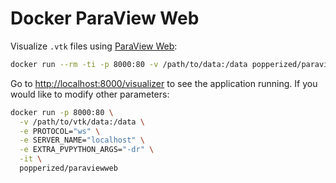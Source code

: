 # Docker ParaView Web

Visualize `.vtk` files using [ParaView Web][paraview]:

```bash
docker run --rm -ti -p 8000:80 -v /path/to/data:/data popperized/paraviewweb
```

Go to <http://localhost:8000/visualizer> to see the application 
running. If you would like to modify other parameters:

```bash
docker run -p 8000:80 \
  -v /path/to/vtk/data:/data \
  -e PROTOCOL="ws" \
  -e SERVER_NAME="localhost" \
  -e EXTRA_PVPYTHON_ARGS="-dr" \
  -it \
  popperized/paraviewweb
```

[paraview]: http://kitware.github.io/paraviewweb/
